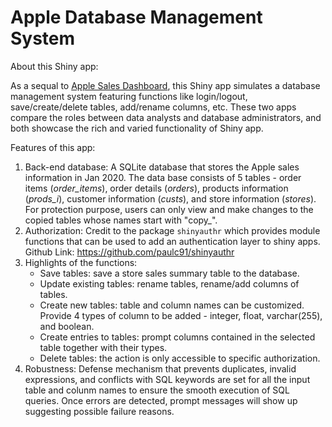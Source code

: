 # Apple Database Management System

About this Shiny app:

As a sequal to [Apple Sales Dashboard](https://yujiexiang.shinyapps.io/apple_sales_dashboard/), this Shiny app simulates a database management system featuring functions like login/logout, save/create/delete tables, add/rename columns, etc. These two apps compare the roles between data analysts and database administrators, and both showcase the rich and varied functionality of Shiny app.

Features of this app:

1. Back-end database: A SQLite database that stores the Apple sales information in Jan 2020.  The data base consists of 5 tables - order items (*order_items*), order details (*orders*), products information (*prods_i*), customer information (*custs*), and store information (*stores*). For protection purpose, users can only view and make changes to the copied tables whose names start with "copy_".
2. Authorization: Credit to the package `shinyauthr` which provides module functions that can be used to add an authentication layer to shiny apps. Github Link: https://github.com/paulc91/shinyauthr
3. Highlights of the functions:
    - Save tables: save a store sales summary table to the database.
    - Update existing tables: rename tables, rename/add columns of tables.
    - Create new tables: table and column names can be customized. Provide 4 types of column to be added - integer, float, varchar(255), and boolean. 
    - Create entries to tables:  prompt columns contained in the selected table together with their types.
    - Delete tables: the action is only accessible to specific authorization.
4. Robustness: Defense mechanism that prevents duplicates, invalid expressions, and conflicts with SQL keywords are set for all the input table and colunm names to ensure the smooth execution of SQL queries. Once errors are detected, prompt messages will show up suggesting possible failure reasons. 
